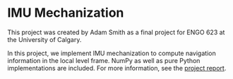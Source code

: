 # IMU Mechanization

This project was created by Adam Smith as a final project for ENGO 623 at the University of Calgary.

In this project, we implement IMU mechanization to compute navigation information in the local level frame. NumPy as well as pure Python implementations are included.  For more information, see the [project report](<./ENGO623 Project - Adam Smith.pdf>).
